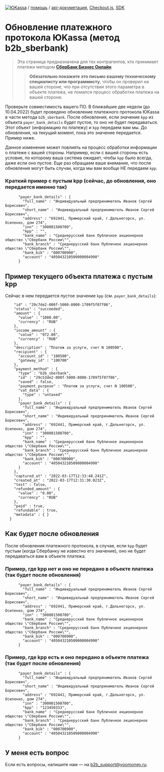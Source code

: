 [![ЮKassa](/i/yookassalogo.png "ЮKassa")](https://yookassa.ru) / [помощь](https://yookassa.ru/docs/support) / [api-докуметация](https://yookassa.ru/developers), [Checkout.js](https://yookassa.ru/developers/payment-forms/other/yc-js), [SDK](https://yookassa.ru/developers/using-api/using-sdks)

# Обновление платежного протокола ЮKassa (метод b2b_sberbank)

> Эта страница предназначена для тех контрагентов, кто принимает платежи методом **[СберБанк Бизнес Онлайн](https://yookassa.ru/developers/payment-acceptance/integration-scenarios/manual-integration/other/b2b-sberbank)**
> > **Обязательно покажите это письмо вашему техническому специалисту или программисту**, чтобы он проверил на вашей стороне, что при отсутствии этого параметра в объекте платежа, не ломался процесс обработки платежа на вашей стороне.

Проверьте совместимость вашего ПО. В ближайшие две недели (до 10.04.2022) будет проведено обновление платежного протокола ЮKassa в части метода `b2b_sberbank`. После обновления, если значение `kpp` из объекта `payer_bank_details` будет пустое, то оно не будет передаваться. Этот объект (информацию по платежу) и `kpp` передаем вам мы.  До обновления, на текущий момент, пока это значение передается. Пример ниже.

Данное изменение может повлиять на процесс обработки информации о платеже с вашей стороны. Например, если с вашей стороны есть условие, по которому ваша система ожидает, чтобы `kpp` было всегда, даже если оно пустое. Еще раз обращаем ваше внимание, что после обновления могут быть случаи, когда мы вам вообще НЕ передаем `kpp`.

### Краткий пример с пустым kpp (сейчас, до обновления, оно передается именно так)
```
      "payer_bank_details" : {
        "full_name" : "Индивидуальный предприниматель Иванов Сергей Борисович",
        "short_name" : "Индивидуальный предприниматель Иванов Сергей Борисович",
        "address" : "692441, Приморский край, г.Дальнегорск, ул. Осипенко, дом 274",
        "inn" : "300001500700",
        "kpp" : "",
        "bank_name" : "Среднерусский банк Публичное акционерное общество \"Сбербанк России\"",
        "bank_branch" : "Среднерусский банк Публичное акционерное общество \"Сбербанк России\"",
        "bank_bik" : "000700900",
        "account" : "405043210509000004990"
      }
```

## Пример текущего объекта платежа с пустым kpp
Сейчас в нем передается пустое значение `kpp` (см. `payer_bank_details`):
```{
    "id" : "29c7de2-000f-5000-8000-1709f5f07f06",
    "status" : "succeeded",
    "amount" : {
      "value" : "1000.00",
      "currency" : "RUB"
    },
    "income_amount" : {
      "value" : "972.00",
      "currency" : "RUB"
    },
    "description" : "Платеж за услуги, счет N 100500",
    "recipient" : {
      "account_id" : "100500",
      "gateway_id" : "100700"
    },
    "payment_method" : {
      "type" : "b2b_sberbank",
      "id" : "29c53de2-000f-5000-8000-1709f5f07f06",
      "saved" : false,
      "payment_purpose" : "Платеж за услуги, счет N 100500",
      "vat_data" : {
        "type" : "untaxed"
      },
      "payer_bank_details" : {
        "full_name" : "Индивидуальный предприниматель Иванов Сергей Борисович",
        "short_name" : "Индивидуальный предприниматель Иванов Сергей Борисович",
        "address" : "692441, Приморский край, г.Дальнегорск, ул. Осипенко, дом 274",
        "inn" : "300001500700",
        "kpp" : "",
        "bank_name" : "Среднерусский банк Публичное акционерное общество \"Сбербанк России\"",
        "bank_branch" : "Среднерусский банк Публичное акционерное общество \"Сбербанк России\"",
        "bank_bik" : "000700900",
        "account" : "405043210509000004990"
      }
    },
    "captured_at" : "2022-03-17T12:33:48.241Z",
    "created_at" : "2022-03-17T12:31:30.023Z",
    "test" : false,
    "refunded_amount" : {
      "value" : "0.00",
      "currency" : "RUB"
    },
    "paid" : true,
    "refundable" : true,
    "metadata" : { }
  }
```

## Как будет после обновления

После обновления платежного протокола, в случае, если `kpp` будет пустым (когда Сбербанку не известно его значение), оно не будет передаваться вам в объекте платежа.

### Пример, где kpp нет и оно не передано в объекте платежа (так будет после обновления)
```
      "payer_bank_details" : {
        "full_name" : "Индивидуальный предприниматель Иванов Сергей Борисович",
        "short_name" : "Индивидуальный предприниматель Иванов Сергей Борисович",
        "address" : "692441, Приморский край, г.Дальнегорск, ул. Осипенко, дом 274",
        "inn" : "300001500700",
        "bank_name" : "Среднерусский банк Публичное акционерное общество \"Сбербанк России\"",
        "bank_branch" : "Среднерусский банк Публичное акционерное общество \"Сбербанк России\"",
        "bank_bik" : "000700900",
        "account" : "405043210509000004990"
      }
```

### Пример, где kpp есть и оно передано в объекте платежа (так будет после обновления)

```
      "payer_bank_details" : {
        "full_name" : "Индивидуальный предприниматель Иванов Сергей Борисович",
        "short_name" : "Индивидуальный предприниматель Иванов Сергей Борисович",
        "address" : "692441, Приморский край, г.Дальнегорск, ул. Осипенко, дом 274",
        "inn" : "300001500700",
        "kpp" : "123450333",
        "bank_name" : "Среднерусский банк Публичное акционерное общество \"Сбербанк России\"",
        "bank_branch" : "Среднерусский банк Публичное акционерное общество \"Сбербанк России\"",
        "bank_bik" : "000700900",
        "account" : "405043210509000004990"
      }
```

## У меня есть вопрос

Если есть вопросы, напишите нам — на b2b_support@yoomoney.ru.
